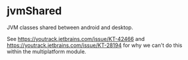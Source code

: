 # jvmShared

JVM classes shared between android and desktop.

See https://youtrack.jetbrains.com/issue/KT-42466
and https://youtrack.jetbrains.com/issue/KT-28194 for why we can't do this within the multiplatform module.
